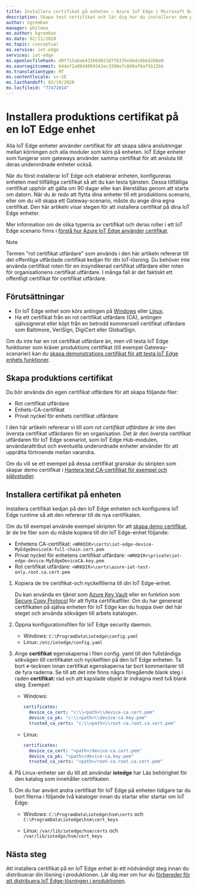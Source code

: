 ```yaml
---
title: Installera certifikat på enheten – Azure IoT Edge | Microsoft Docs
description: Skapa test certifikat och lär dig hur du installerar dem på en Azure IoT Edge enhet för att förbereda för produktions distribution.
author: kgremban
manager: philmea
ms.author: kgremban
ms.date: 02/11/2020
ms.topic: conceptual
ms.service: iot-edge
services: iot-edge
ms.openlocfilehash: d9f715a6ab43206d02107f6335e9b4c0bb4266e0
ms.sourcegitcommit: 64def2a06d4004343ec3396e7c600af6af5b12bb
ms.translationtype: MT
ms.contentlocale: sv-SE
ms.lasthandoff: 02/19/2020
ms.locfileid: "77471014"
---
```

# <a name="install-production-certificates-on-an-iot-edge-device"></a>Installera produktions certifikat på en IoT Edge enhet

Alla IoT Edge enheter använder certifikat för att skapa säkra anslutningar mellan körningen och alla moduler som körs på enheten.
IoT Edge enheter som fungerar som gateways använder samma certifikat för att ansluta till deras underordnade enheter också.

När du först installerar IoT Edge och etablerar enheten, konfigureras enheten med tillfälliga certifikat så att du kan testa tjänsten.
Dessa tillfälliga certifikat upphör att gälla om 90 dagar eller kan återställas genom att starta om datorn.
När du är redo att flytta dina enheter till ett produktions scenario, eller om du vill skapa ett Gateway-scenario, måste du ange dina egna certifikat.
Den här artikeln visar stegen för att installera certifikat på dina IoT Edge enheter.

Mer information om de olika typerna av certifikat och deras roller i ett IoT Edge scenario finns i [förstå hur Azure IoT Edge använder certifikat](iot-edge-certs.md).

>[!NOTE]
>Termen "rot certifikat utfärdare" som används i den här artikeln refererar till det offentliga utfärdade certifikat kedjan för din IoT-lösning. Du behöver inte använda certifikat roten för en insyndikerad certifikat utfärdare eller roten för organisationens certifikat utfärdare. I många fall är det faktiskt ett offentligt certifikat för certifikat utfärdare.

## <a name="prerequisites"></a>Förutsättningar

* En IoT Edge enhet som körs antingen på [Windows](how-to-install-iot-edge-windows.md) eller [Linux](how-to-install-iot-edge-linux.md).
* Ha ett certifikat från en rot certifikat utfärdare (CA), antingen självsignerat eller köpt från en betrodd kommersiell certifikat utfärdare som Baltimore, VeriSign, DigiCert eller GlobalSign.

Om du inte har en rot certifikat utfärdare än, men vill testa IoT Edge funktioner som kräver produktions certifikat (till exempel Gateway-scenarier) kan du [skapa demonstrations certifikat för att testa IoT Edge enhets funktioner](how-to-create-test-certificates.md).

## <a name="create-production-certificates"></a>Skapa produktions certifikat

Du bör använda din egen certifikat utfärdare för att skapa följande filer:

* Rot certifikat utfärdare
* Enhets-CA-certifikat
* Privat nyckel för enhets certifikat utfärdare

I den här artikeln refererar vi till som *rot certifikat utfärdare* är inte den översta certifikat utfärdaren för en organisation. Det är den översta certifikat utfärdaren för IoT Edge scenariot, som IoT Edge Hub-modulen, användarattribut och eventuella underordnade enheter använder för att upprätta förtroende mellan varandra.

Om du vill se ett exempel på dessa certifikat granskar du skripten som skapar demo certifikat i [Hantera test CA-certifikat för exempel och självstudier](https://github.com/Azure/iotedge/tree/master/tools/CACertificates).

## <a name="install-certificates-on-the-device"></a>Installera certifikat på enheten

Installera certifikat kedjan på den IoT Edge enheten och konfigurera IoT Edge runtime så att den refererar till de nya certifikaten.

Om du till exempel använde exempel skripten för att [skapa demo certifikat](how-to-create-test-certificates.md), är de tre filer som du måste kopiera till din IoT Edge-enhet följande:

* Enhetens CA-certifikat: `<WRKDIR>\certs\iot-edge-device-MyEdgeDeviceCA-full-chain.cert.pem`
* Privat nyckel för enhetens certifikat utfärdare: `<WRKDIR>\private\iot-edge-device-MyEdgeDeviceCA.key.pem`
* Rot certifikat utfärdare: `<WRKDIR>\certs\azure-iot-test-only.root.ca.cert.pem`

1. Kopiera de tre certifikat-och nyckelfilerna till din IoT Edge-enhet.

   Du kan använda en tjänst som [Azure Key Vault](https://docs.microsoft.com/azure/key-vault) eller en funktion som [Secure Copy Protocol](https://www.ssh.com/ssh/scp/) för att flytta certifikatfiler.  Om du har genererat certifikaten på själva enheten för IoT Edge kan du hoppa över det här steget och använda sökvägen till arbets katalogen.

2. Öppna konfigurationsfilen för IoT Edge security daemon.

   * Windows: `C:\ProgramData\iotedge\config.yaml`
   * Linux: `/etc/iotedge/config.yaml`

3. Ange **certifikat** egenskaperna i filen config. yaml till den fullständiga sökvägen till certifikatet och nyckelfilen på den IoT Edge enheten. Ta bort `#`-tecknen innan certifikat egenskaperna tar bort kommentarer till de fyra raderna. Se till att det inte finns några föregående blank steg i raden **certifikat:** rad och att kapslade objekt är indragna med två blank steg. Exempel:

   * Windows:

      ```yaml
      certificates:
        device_ca_cert: "c:\\<path>\\device-ca.cert.pem"
        device_ca_pk: "c:\\<path>\\device-ca.key.pem"
        trusted_ca_certs: "c:\\<path>\\root-ca.root.ca.cert.pem"
      ```

   * Linux:

      ```yaml
      certificates:
        device_ca_cert: "<path>/device-ca.cert.pem"
        device_ca_pk: "<path>/device-ca.key.pem"
        trusted_ca_certs: "<path>/root-ca.root.ca.cert.pem"
      ```

4. På Linux-enheter ser du till att användar **iotedge** har Läs behörighet för den katalog som innehåller certifikaten.

5. Om du har använt andra certifikat för IoT Edge på enheten tidigare tar du bort filerna i följande två kataloger innan du startar eller startar om IoT Edge:

   * Windows: `C:\ProgramData\iotedge\hsm\certs` och `C:\ProgramData\iotedge\hsm\cert_keys`

   * Linux: `/var/lib/iotedge/hsm/certs` och `/var/lib/iotedge/hsm/cert_keys`

## <a name="next-steps"></a>Nästa steg

Att installera certifikat på en IoT Edge enhet är ett nödvändigt steg innan du distribuerar din lösning i produktionen. Lär dig mer om hur du [förbereder för att distribuera IoT Edge-lösningen i produktionen](production-checklist.md).
